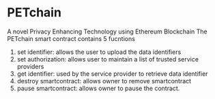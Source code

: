 # PETchain
A novel Privacy Enhancing Technology using Ethereum Blockchain
The PETchain smart contract contains 5 fucntions

1. set identifier:  allows the user to upload the data identifiers
2. set authorization: allows user to maintain a list of trusted service providers
3. get identifier: used by the service provider to retrieve data identifier
4. destroy smartcontract: allows owner to remove smartcontract
5. pause smartcontract: allows owner to pause the contract. 
